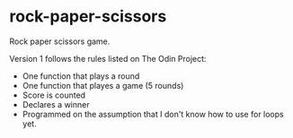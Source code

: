 # rock-paper-scissors
Rock paper scissors game.

Version 1 follows the rules listed on The Odin Project:
- One function that plays a round
- One function that playes a game (5 rounds)
- Score is counted
- Declares a winner
- Programmed on the assumption that I don't know how to use for loops yet.